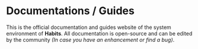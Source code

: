 # Documentations / Guides
This is the official documentation and guides website of the system environment of **Habits**.
All documentation is open-source and can be edited by the community *(In case you have an enhancement or find a bug)*.
